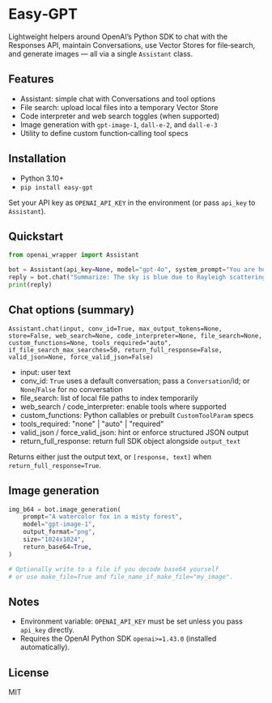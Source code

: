 # Easy‑GPT

Lightweight helpers around OpenAI’s Python SDK to chat with the Responses API, maintain Conversations, use Vector Stores for file‑search, and generate images — all via a single `Assistant` class.

## Features

- Assistant: simple chat with Conversations and tool options
- File search: upload local files into a temporary Vector Store
- Code interpreter and web search toggles (when supported)
- Image generation with `gpt-image-1`, `dall-e-2`, and `dall-e-3`
- Utility to define custom function‑calling tool specs

## Installation

- Python 3.10+
- `pip install easy-gpt`

Set your API key as `OPENAI_API_KEY` in the environment (or pass `api_key` to `Assistant`).

## Quickstart

```python
from openai_wrapper import Assistant

bot = Assistant(api_key=None, model="gpt-4o", system_prompt="You are helpful.")
reply = bot.chat("Summarize: The sky is blue due to Rayleigh scattering.")
print(reply)
```

## Chat options (summary)

`Assistant.chat(input, conv_id=True, max_output_tokens=None, store=False, web_search=None, code_interpreter=None, file_search=None, custom_functions=None, tools_required="auto", if_file_search_max_searches=50, return_full_response=False, valid_json=None, force_valid_json=False)`

- input: user text
- conv_id: `True` uses a default conversation; pass a `Conversation`/id; or `None`/`False` for no conversation
- file_search: list of local file paths to index temporarily
- web_search / code_interpreter: enable tools where supported
- custom_functions: Python callables or prebuilt `CustomToolParam` specs
- tools_required: "none" | "auto" | "required"
- valid_json / force_valid_json: hint or enforce structured JSON output
- return_full_response: return full SDK object alongside `output_text`

Returns either just the output text, or `[response, text]` when `return_full_response=True`.

## Image generation

```python
img_b64 = bot.image_generation(
    prompt="A watercolor fox in a misty forest",
    model="gpt-image-1",
    output_format="png",
    size="1024x1024",
    return_base64=True,
)

# Optionally write to a file if you decode base64 yourself
# or use make_file=True and file_name_if_make_file="my_image".
```

## Notes

- Environment variable: `OPENAI_API_KEY` must be set unless you pass `api_key` directly.
- Requires the OpenAI Python SDK `openai>=1.43.0` (installed automatically).

## License

MIT

